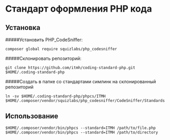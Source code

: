 Стандарт оформления PHP кода
============================

Установка
---------

#####Установить PHP_CodeSniffer:

    composer global require squizlabs/php_codesniffer 

#####Склонировать репозиторий:

    git clone https://github.com/itmh/coding-standard-php.git $HOME/.coding-standard-php

#####Создать в папке со стандартами симлинк на склонированный репозиторий

    ln -sv $HOME/.coding-standard-php/phpcs/ITMH $HOME/.composer/vendor/squizlabs/php_codesniffer/CodeSniffer/Standards

Использование
-------------

    $HOME/.composer/vendor/bin/phpcs --standard=ITMH /path/to/file.php
    $HOME/.composer/vendor/bin/phpcs --standard=ITMH /path/to/directory
